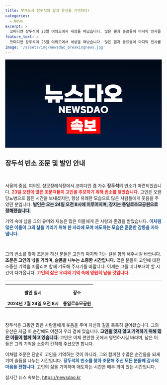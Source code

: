 ```yaml
---
title: 부채도사 장두석의 삶과 유산을 기억하다!
categories:
  - News
excerpt: >
  코미디언 장두석이 23일 여의도에서 세상을 떠났습니다. 많은 팬과 동료들이 마지막 인사를 전하며 슬픔에 잠긴 가운데, 발인은 24일 오전 8시입니다. 그의 유산을 기리며 그를 추억해보세요.
feature_text: >
  코미디언 장두석이 23일 여의도에서 세상을 떠났습니다. 많은 팬과 동료들이 마지막 인사를 전하며 슬픔에 잠긴 가운데, 발인은 24일 오전 8시입니다. 그의 유산을 기리며 그를 추억해보세요.
image: '/assets/img/newsdao_breakingnews.jpg'
---
```


<p><img src="/assets/img/newsdao_breakingnews.jpg" alt="koreaapp 속보" /></p>

<h2 data-ke-size="size26">장두석 빈소 조문 및 발인 안내</h2>

<p data-ke-size="size16">&nbsp;</p>

<p>서울의 중심, 여의도 성모장례식장에서 코미디언 겸 가수 <b>장두석</b>의 빈소가 마련되었습니다. <b><span style="color: #ee2323;">23일 오전에 많은 조문객들이 고인을 추모하기 위해 빈소를 찾았습니다.</span></b> 고인은 오랜 당뇨병으로 힘든 시간을 보내셨지만, 항상 유쾌한 모습으로 많은 사람들에게 웃음을 주었던 분입니다. <b><span style="background-color: #21538527;">발인은 오는 24일 오전 8시에 이루어지며, 장지는 통일로추모공원으로 정해졌습니다.</span></b> </p>

<p>기억 속에 남을 그의 유머와 재능은 많은 이들에게 큰 사랑과 존경을 받았습니다. <b><span style="color: #1a5490;">이처럼 많은 이들이 그의 삶을 기리기 위해 한 자리에 모여 애도하는 모습은 훈훈한 감동을 자아냅니다.</span></b></p>

<p data-ke-size="size16">&nbsp;</p>

<p>그의 빈소를 찾아 조문을 하신 분들은 고인의 마지막 가는 길을 함께 해주시길 바랍니다. <b>조문은 고인의 넋을 기리며, 슬픔을 나누는 소중한 시간입니다.</b> 많은 분들이 고인에 대한 소중한 기억을 떠올리며 함께 기도해 주시기를 바랍니다. 이제는 그를 떠나보내야 할 시간이 다가옵니다. <b><span style="color: #ee2323;">고인의 삶은 우리의 기억 속에 영원히 남을 것입니다.</span></b></p>

<hr>

<table style="width: 100%; border-collapse: collapse;">
    <tr>
        <th style="text-align: center; height: 40px;">발인 일시</th>
        <th style="text-align: center; height: 40px;">장소</th>
    </tr>
    <tr>
        <td style="text-align: center; height: 17px;"><b>2024년 7월 24일 오전 8시</b></td>
        <td style="text-align: center; height: 17px;"><b>통일로추모공원</b></td>
    </tr>
</table>

<p data-ke-size="size16">&nbsp;</p>

<p>장두석은 그동안 많은 사람들에게 웃음을 주며 자신의 길을 묵묵히 걸어왔습니다. 그의 유산은 지금 이 순간에도 여전히 우리 곁에 있습니다. <b><span style="background-color: #21538527;">고인을 잊지 않고 기억하기 위해 많은 이들이 함께 하고 있습니다.</span></b> 고인은 이제 편안한 곳에서 영면하시길 바라며, 남은 이들은 그의 기억을 소중히 간직해 주셨으면 합니다. </p>

<p>이처럼 조문은 단순히 고인을 기억하는 것이 아니라, 그와 함께한 수많은 순간들을 되새기며 슬픔을 나누는 시간입니다. <b><span style="color: #1a5490;">장두석의 빈소를 찾아 조문해 주신 모든 분들께 감사의 마음을 전합니다.</span></b> 고인의 삶을 기억하며 애도하는 시간은 매우 의미 있는 시간입니다.</p>
실시간 뉴스 속보는, <a href="https://newsdao.kr" rel="dofollow">https://newsdao.kr</a>


